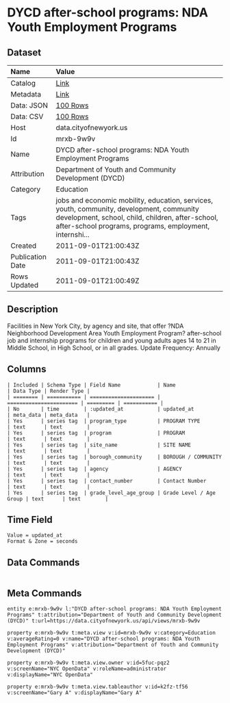 # DYCD after-school programs: NDA Youth Employment Programs

## Dataset

| Name | Value |
| :--- | :---- |
| Catalog | [Link](https://catalog.data.gov/dataset/dycd-after-school-programs-nda-youth-employment-programs-791a7) |
| Metadata | [Link](https://data.cityofnewyork.us/api/views/mrxb-9w9v) |
| Data: JSON | [100 Rows](https://data.cityofnewyork.us/api/views/mrxb-9w9v/rows.json?max_rows=100) |
| Data: CSV | [100 Rows](https://data.cityofnewyork.us/api/views/mrxb-9w9v/rows.csv?max_rows=100) |
| Host | data.cityofnewyork.us |
| Id | mrxb-9w9v |
| Name | DYCD after-school programs: NDA Youth Employment Programs |
| Attribution | Department of Youth and Community Development (DYCD) |
| Category | Education |
| Tags | jobs and economic mobility, education, services, youth, community, development, community development, school, child, children, after-school, after-school programs, programs, employment, internshi... |
| Created | 2011-09-01T21:00:43Z |
| Publication Date | 2011-09-01T21:00:43Z |
| Rows Updated | 2011-09-01T21:00:49Z |

## Description

Facilities in New York City, by agency and site, that offer ?NDA Neighborhood Development Area Youth Employment  Program? after-school  job and internship programs for children and young adults ages 14 to 21 in Middle School, in High School, or in all grades.
Update Frequency: Annually

## Columns

```ls
| Included | Schema Type | Field Name            | Name                    | Data Type | Render Type |
| ======== | =========== | ===================== | ======================= | ========= | =========== |
| No       | time        | :updated_at           | updated_at              | meta_data | meta_data   |
| Yes      | series tag  | program_type          | PROGRAM TYPE            | text      | text        |
| Yes      | series tag  | program               | PROGRAM                 | text      | text        |
| Yes      | series tag  | site_name             | SITE NAME               | text      | text        |
| Yes      | series tag  | borough_community     | BOROUGH / COMMUNITY     | text      | text        |
| Yes      | series tag  | agency                | AGENCY                  | text      | text        |
| Yes      | series tag  | contact_number        | Contact Number          | text      | text        |
| Yes      | series tag  | grade_level_age_group | Grade Level / Age Group | text      | text        |
```

## Time Field

```ls
Value = updated_at
Format & Zone = seconds
```

## Data Commands

```ls
```

## Meta Commands

```ls
entity e:mrxb-9w9v l:"DYCD after-school programs: NDA Youth Employment Programs" t:attribution="Department of Youth and Community Development (DYCD)" t:url=https://data.cityofnewyork.us/api/views/mrxb-9w9v

property e:mrxb-9w9v t:meta.view v:id=mrxb-9w9v v:category=Education v:averageRating=0 v:name="DYCD after-school programs: NDA Youth Employment Programs" v:attribution="Department of Youth and Community Development (DYCD)"

property e:mrxb-9w9v t:meta.view.owner v:id=5fuc-pqz2 v:screenName="NYC OpenData" v:roleName=administrator v:displayName="NYC OpenData"

property e:mrxb-9w9v t:meta.view.tableauthor v:id=k2fz-tf56 v:screenName="Gary A" v:displayName="Gary A"
```